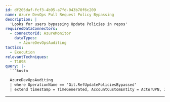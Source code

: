 ```yaml
---
id: df205daf-fcf3-4b95-a7fd-043b70f6c209
name: Azure DevOps Pull Request Policy Bypassing
description: |
  'Looks for users bypassing Update Policies in repos'
requiredDataConnectors:
  - connectorId: AzureMonitor
    dataTypes:
      - AzureDevOpsAuditing
tactics:
  - Execution
relevantTechniques:
  - T1098
query: |-
  ```kusto

  AzureDevOpsAuditing
  | where OperationName == 'Git.RefUpdatePoliciesBypassed'
  | extend timestamp = TimeGenerated, AccountCustomEntity = ActorUPN, IPCustomEntity = IpAddress
  ```
---
```



